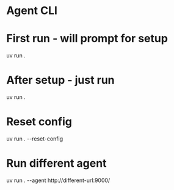# Agent CLI
 

# First run - will prompt for setup
uv run .

# After setup - just run
uv run .

# Reset config
uv run . --reset-config

# Run different agent
uv run . --agent http://different-url:9000/
